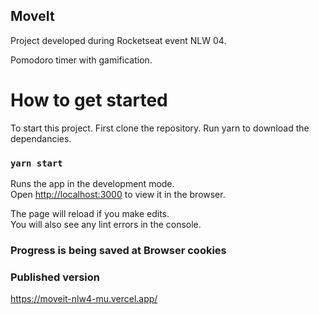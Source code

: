 ## MoveIt

Project developed during Rocketseat event NLW 04.

Pomodoro timer with gamification.

# How to get started

To start this project.
First clone the repository.
Run yarn to download the dependancies.

### `yarn start`

Runs the app in the development mode.\
Open [http://localhost:3000](http://localhost:3000) to view it in the browser.

The page will reload if you make edits.\
You will also see any lint errors in the console.

### Progress is being saved at Browser cookies

### Published version

https://moveit-nlw4-mu.vercel.app/


